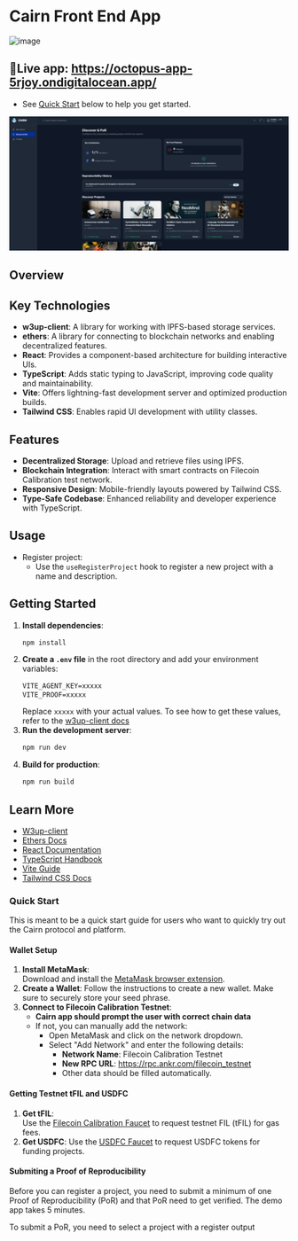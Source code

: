 # Cairn Front End App

![image](https://github.com/user-attachments/assets/03c61a16-7669-44ec-8280-617f433ad560)

## 🎈Live app: https://octopus-app-5rjoy.ondigitalocean.app/ 
* See [Quick Start](#quick-start) below to help you get started.

![Cairn Front End App](public/scientistImage.png)



## Overview

## Key Technologies

- **w3up-client**: A library for working with IPFS-based storage services.
- **ethers**: A library for connecting to blockchain networks and enabling decentralized features.
- **React**: Provides a component-based architecture for building interactive UIs.
- **TypeScript**: Adds static typing to JavaScript, improving code quality and maintainability.
- **Vite**: Offers lightning-fast development server and optimized production builds.
- **Tailwind CSS**: Enables rapid UI development with utility classes.


## Features

- **Decentralized Storage**: Upload and retrieve files using IPFS.
- **Blockchain Integration**: Interact with smart contracts on Filecoin Calibration test network.
- **Responsive Design**: Mobile-friendly layouts powered by Tailwind CSS.
- **Type-Safe Codebase**: Enhanced reliability and developer experience with TypeScript.

## Usage 
- Register project:
    - Use the `useRegisterProject` hook to register a new project with a name and description.

## Getting Started

1. **Install dependencies**:
    ```bash
    npm install
    ```
2. **Create a `.env` file** in the root directory and add your environment variables:
    ```env
    VITE_AGENT_KEY=xxxxx
    VITE_PROOF=xxxxx
    ```
    Replace `xxxxx` with your actual values. To see how to get these values, refer to the [w3up-client docs](https://docs.storacha.network/)
2. **Run the development server**:
    ```bash
    npm run dev
    ```
3. **Build for production**:
    ```bash
    npm run build
    ```

## Learn More

- [W3up-client](https://docs.storacha.network/)
- [Ethers Docs](https://docs.ethers.org/v5/)
- [React Documentation](https://react.dev/)
- [TypeScript Handbook](https://www.typescriptlang.org/docs/)
- [Vite Guide](https://vitejs.dev/guide/)
- [Tailwind CSS Docs](https://tailwindcss.com/docs)

### Quick Start
This is meant to be a quick start guide for users who want to quickly try out the Cairn protocol and platform.

#### Wallet Setup
1. **Install MetaMask**:  
   Download and install the [MetaMask browser extension](https://metamask.io/).
2. **Create a Wallet**:
    Follow the instructions to create a new wallet. Make sure to securely store your seed phrase.
3. **Connect to Filecoin Calibration Testnet**:
    - **Cairn app should prompt the user with correct chain data**
    - If not, you can manually add the network:
      - Open MetaMask and click on the network dropdown.
      - Select "Add Network" and enter the following details:
        - **Network Name**: Filecoin Calibration Testnet
        - **New RPC URL**: https://rpc.ankr.com/filecoin_testnet
        - Other data should be filled automatically.
#### Getting Testnet tFIL and USDFC
1. **Get tFIL**:  
   Use the [Filecoin Calibration Faucet](https://faucet.calibnet.chainsafe-fil.io/) to request testnet FIL (tFIL) for gas fees.
2. **Get USDFC**:
    Use the [USDFC Faucet](https://forest-explorer.chainsafe.dev/faucet/calibnet_usdfc) to request USDFC tokens for funding projects.

#### Submiting a Proof of Reproducibility
Before you can register a project, you need to submit a minimum of one Proof of Reproducibility (PoR) and that PoR need to get verified. The demo app takes 5 minutes.

To submit a PoR, you need to select a project with a register output